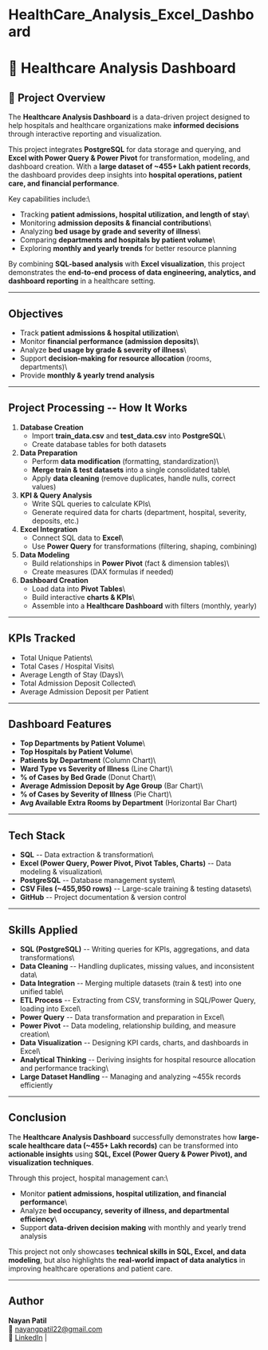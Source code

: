 # HealthCare_Analysis_Excel_Dashboard

# 🏥 Healthcare Analysis Dashboard

## 📌 Project Overview

The **Healthcare Analysis Dashboard** is a data-driven project designed
to help hospitals and healthcare organizations make **informed
decisions** through interactive reporting and visualization.

This project integrates **PostgreSQL** for data storage and querying,
and **Excel with Power Query & Power Pivot** for transformation,
modeling, and dashboard creation. With a **large dataset of \~455+ Lakh
patient records**, the dashboard provides deep insights into **hospital
operations, patient care, and financial performance**.

Key capabilities include:\
- Tracking **patient admissions, hospital utilization, and length of
stay**\
-  Monitoring **admission deposits & financial contributions**\
-  Analyzing **bed usage by grade and severity of illness**\
-  Comparing **departments and hospitals by patient volume**\
- Exploring **monthly and yearly trends** for better resource
planning

By combining **SQL-based analysis** with **Excel visualization**, this
project demonstrates the **end-to-end process of data engineering,
analytics, and dashboard reporting** in a healthcare setting.

------------------------------------------------------------------------

##  Objectives

-   Track **patient admissions & hospital utilization**\
-   Monitor **financial performance (admission deposits)**\
-   Analyze **bed usage by grade & severity of illness**\
-   Support **decision-making for resource allocation** (rooms,
    departments)\
-   Provide **monthly & yearly trend analysis**

------------------------------------------------------------------------

##  Project Processing -- How It Works

1.  **Database Creation**
    -   Import **train_data.csv** and **test_data.csv** into
        **PostgreSQL**\
    -   Create database tables for both datasets
2.  **Data Preparation**
    -   Perform **data modification** (formatting, standardization)\
    -   **Merge train & test datasets** into a single consolidated
        table\
    -   Apply **data cleaning** (remove duplicates, handle nulls,
        correct values)
3.  **KPI & Query Analysis**
    -   Write SQL queries to calculate KPIs\
    -   Generate required data for charts (department, hospital,
        severity, deposits, etc.)
4.  **Excel Integration**
    -   Connect SQL data to **Excel**\
    -   Use **Power Query** for transformations (filtering, shaping,
        combining)
5.  **Data Modeling**
    -   Build relationships in **Power Pivot** (fact & dimension
        tables)\
    -   Create measures (DAX formulas if needed)
6.  **Dashboard Creation**
    -   Load data into **Pivot Tables**\
    -   Build interactive **charts & KPIs**\
    -   Assemble into a **Healthcare Dashboard** with filters (monthly,
        yearly)

------------------------------------------------------------------------

##  KPIs Tracked

-   Total Unique Patients\
-   Total Cases / Hospital Visits\
-   Average Length of Stay (Days)\
-   Total Admission Deposit Collected\
-   Average Admission Deposit per Patient

------------------------------------------------------------------------

##  Dashboard Features

-   **Top Departments by Patient Volume**\
-   **Top Hospitals by Patient Volume**\
-   **Patients by Department** (Column Chart)\
-   **Ward Type vs Severity of Illness** (Line Chart)\
-   **% of Cases by Bed Grade** (Donut Chart)\
-   **Average Admission Deposit by Age Group** (Bar Chart)\
-   **% of Cases by Severity of Illness** (Pie Chart)\
-   **Avg Available Extra Rooms by Department** (Horizontal Bar Chart)

------------------------------------------------------------------------

##  Tech Stack

-   **SQL** -- Data extraction & transformation\
-   **Excel (Power Query, Power Pivot, Pivot Tables, Charts)** -- Data
    modeling & visualization\
-   **PostgreSQL** -- Database management system\
-   **CSV Files (\~455,950 rows)** -- Large-scale training & testing
    datasets\
-   **GitHub** -- Project documentation & version control

------------------------------------------------------------------------


##  Skills Applied

-   **SQL (PostgreSQL)** -- Writing queries for KPIs, aggregations, and
    data transformations\
-   **Data Cleaning** -- Handling duplicates, missing values, and
    inconsistent data\
-   **Data Integration** -- Merging multiple datasets (train & test)
    into one unified table\
-   **ETL Process** -- Extracting from CSV, transforming in SQL/Power
    Query, loading into Excel\
-   **Power Query** -- Data transformation and preparation in Excel\
-   **Power Pivot** -- Data modeling, relationship building, and measure
    creation\
-   **Data Visualization** -- Designing KPI cards, charts, and
    dashboards in Excel\
-   **Analytical Thinking** -- Deriving insights for hospital resource
    allocation and performance tracking\
-   **Large Dataset Handling** -- Managing and analyzing \~455k records
    efficiently

------------------------------------------------------------------------


##  Conclusion

The **Healthcare Analysis Dashboard** successfully demonstrates how
**large-scale healthcare data (\~455+ Lakh records)** can be transformed
into **actionable insights** using **SQL, Excel (Power Query & Power
Pivot), and visualization techniques**.

Through this project, hospital management can:\
- Monitor **patient admissions, hospital utilization, and financial
performance**\
- Analyze **bed occupancy, severity of illness, and departmental
efficiency**\
- Support **data-driven decision making** with monthly and yearly trend
analysis

This project not only showcases **technical skills in SQL, Excel, and
data modeling**, but also highlights the **real-world impact of data
analytics** in improving healthcare operations and patient care.

------------------------------------------------------------------------

##  Author

**Nayan Patil**\
📧 nayangpatil22@gmail.com\
🔗 [LinkedIn](#) \| 
